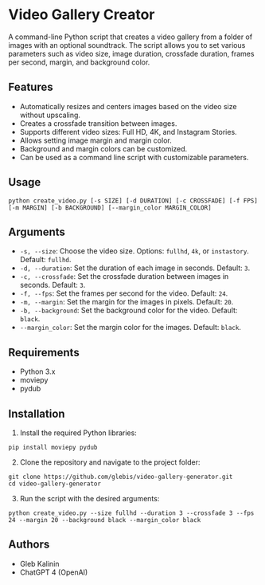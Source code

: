 # Video Gallery Creator

A command-line Python script that creates a video gallery from a folder of images with an optional soundtrack. The script allows you to set various parameters such as video size, image duration, crossfade duration, frames per second, margin, and background color.

## Features

* Automatically resizes and centers images based on the video size without upscaling.
* Creates a crossfade transition between images.
* Supports different video sizes: Full HD, 4K, and Instagram Stories.
* Allows setting image margin and margin color.
* Background and margin colors can be customized.
* Can be used as a command line script with customizable parameters.

## Usage

```python create_video.py [-s SIZE] [-d DURATION] [-c CROSSFADE] [-f FPS] [-m MARGIN] [-b BACKGROUND] [--margin_color MARGIN_COLOR]```


## Arguments

* `-s, --size`: Choose the video size. Options: `fullhd`, `4k`, or `instastory`. Default: `fullhd`.
* `-d, --duration`: Set the duration of each image in seconds. Default: `3`.
* `-c, --crossfade`: Set the crossfade duration between images in seconds. Default: `3`.
* `-f, --fps`: Set the frames per second for the video. Default: `24`.
* `-m, --margin`: Set the margin for the images in pixels. Default: `20`.
* `-b, --background`: Set the background color for the video. Default: `black`.
* `--margin_color`: Set the margin color for the images. Default: `black`.

## Requirements

* Python 3.x
* moviepy
* pydub

## Installation

1. Install the required Python libraries:

```pip install moviepy pydub```


2. Clone the repository and navigate to the project folder:

```
git clone https://github.com/glebis/video-gallery-generator.git
cd video-gallery-generator
```


3. Run the script with the desired arguments:

```python create_video.py --size fullhd --duration 3 --crossfade 3 --fps 24 --margin 20 --background black --margin_color black```


## Authors

* Gleb Kalinin
* ChatGPT 4 (OpenAI)
